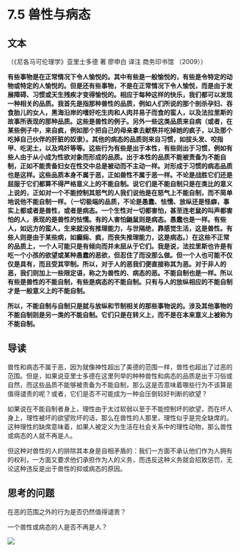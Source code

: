 # 7.5 兽性与病态

## 文本

（《尼各马可伦理学》亚里士多德 著 廖申白 译注 商务印书馆 （2009））

**有些事物是在正常情况下令人愉悦的。其中有些是一般愉悦的，有些是令特定的动物或特定的人愉悦的。但是还有些事物，不是在正常情况下令人愉悦，而是由于发展障碍、习惯或天生残疾才变得愉悦的。相应于每种这样的快乐，我们都可以发现一种相关的品质。我首先是指那种兽性的品质，例如人们所说的那个剖杀孕妇、吞食胎儿的女人，黑海沿岸的嗜好吃生肉和人肉并易子而食的蛮人，以及法拉里斯的故事所表现的那种品质。这些是兽性的例子。另外一些这类品质来自病（或者，在某些例子中，来自疯，例如那个把自己的母亲拿去献祭并吃掉她的疯子，以及那个吃掉自己伙伴的肝脏的奴隶）。其他的病态的品质则来自习惯，如拔头发、咬指甲、吃泥土，以及鸡奸等等。这些行为有些是出于本性，有些则出于习惯，例如有些人由于从小成为性欲对象而形成的品质。出于本性的品质不能被责备为不能自制，正如不能责备妇女在性交中总是被动而不主动一样。对形成于习惯的病态品质也是这样。这些品质本身不属于恶，正如兽性不属于恶一样。不论是战胜它们还是屈服于它们都算不得严格意义上的不能自制。说它们是不能自制只是在类比的意义上说的，正如对一个不能控制其怒气的人我们说他是在怒气上不能自制，而不简单地说他不能自制一样。（一切极端的品质，不论是愚蠢、怯懦、放纵还是怪癖，事实上都或者是兽性，或者是病态。一个生性对一切都害怕，甚至连老鼠的叫声都害怕的人，表现的是兽性的怯懦。有的人害怕鼬鼠则是病态。愚蠢也是一样。有些人，如远方的蛮人，生来就没有推理能力，与世隔绝，靠感觉生活，这是兽性。有些人则是由于某些病，如癫痫、疯，而丧失推理能力，这是病态。）在这些不正常的品质上，一个人可能只是有倾向而并未屈从于它们。我是说，法拉里斯也许是有吃一个小孩的欲望或某种愚蠢的恶欲，但忍住了而没那么做。但一个人也可能不仅仅是具有，而且受其宰制。所以，对于人的恶我们便直接称其为恶。对于非人的恶，我们则加上一些限定语，称之为兽性的、病态的恶。不能自制也是一样。所以有些是兽性的不能自制，有些是病态的不能自制。只有与人的放纵相应的不能自制才是一般意义上的不能自制。**

**所以，不能自制与自制只是就与放纵和节制相关的那些事物说的。涉及其他事物的不能自制则是另一类的不能自制。它们只是在转义上，而不是在本来意义上被称为不能自制。**

## 导读

兽性和病态不属于恶，因为就像神性超出了美德的范围一样，兽性也超出了过恶的范围。但是，如果说亚里士多德在这里列举的种种兽性和病态的品质是出于习俗或自然，而这些品质不能够被责备为不能自制，那么这是否意味着哪些行为不该算是值得谴责的呢？或者，它们是否不可能成为一种会压倒较好判断的欲望？

如果说在不能自制者身上，理性由于太过软弱以至于不能控制坏的欲望，而在坏人身上，理性被坏的欲望败坏的话，那么在兽性的人那里，理性似乎是完全缺席的。这种理性的缺席意味着，如果人被定义为生活在社会关系中的理性动物，那么兽性或病态的人就不再是人。

但这种对兽性的人的排除其本身是自相矛盾的：我们一方面不承认他们作为人拥有的权利，一方面又要求他们承担作为人的义务，而违反这种义务就会招致惩罚，无论这种违反是出于兽性的抑或病态的原因。

## 思考的问题

在恶的范围之外的行为是否仍然值得谴责？

一个兽性或病态的人是否不再是人？

![](../.gitbook/assets/qr.png)

